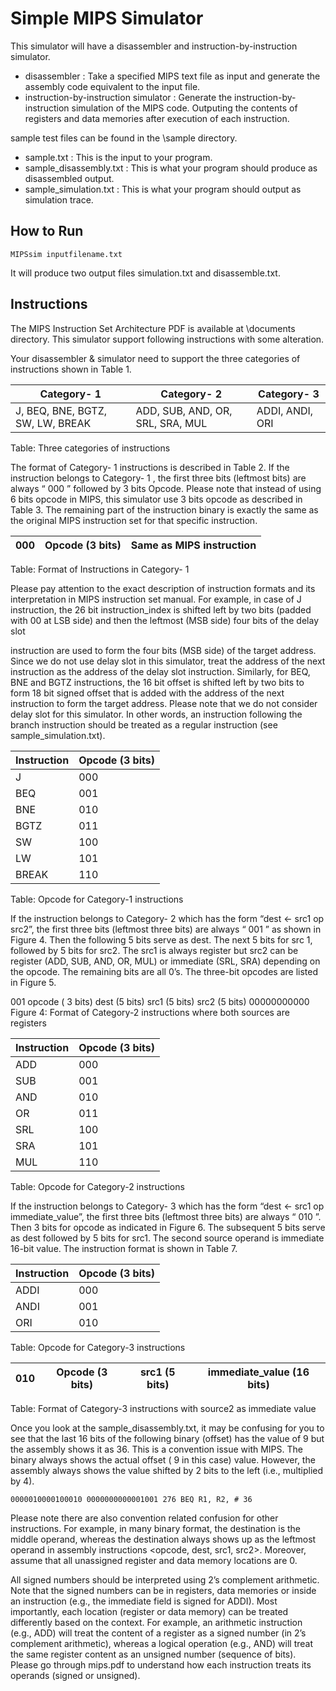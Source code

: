 # Simple MIPS Simulator 

This simulator will have a disassembler and instruction-by-instruction simulator. 

- disassembler : Take a specified MIPS text file as input and generate the assembly code equivalent to the input file.
- instruction-by-instruction simulator : Generate the instruction-by-instruction simulation of the MIPS code. Outputing the contents of registers and data memories after execution of each instruction.

sample test files can be found in the \sample directory.

- sample.txt : This is the input to your program.
- sample_disassembly.txt : This is what your program should produce as disassembled output.
- sample_simulation.txt : This is what your program should output as simulation trace.

## How to Run

```
MIPSsim inputfilename.txt
```

It will produce two output files simulation.txt and disassemble.txt.

## Instructions

The MIPS Instruction Set Architecture PDF is available at \documents directory.
This simulator support following instructions with some alteration.

Your disassembler & simulator need to support the three categories of instructions shown in Table 1.

| Category- 1                      	| Category- 2                      	| Category- 3     	|
|----------------------------------	|----------------------------------	|-----------------	|
| J, BEQ, BNE, BGTZ, SW, LW, BREAK 	| ADD, SUB, AND, OR, SRL, SRA, MUL 	| ADDI, ANDI, ORI 	|

Table: Three categories of instructions


The format of Category- 1 instructions is described in Table 2. If the instruction belongs to
Category- 1 , the first three bits (leftmost bits) are always “ 000 ” followed by 3 bits Opcode. Please note
that instead of using 6 bits opcode in MIPS, this simulator use 3 bits opcode as described in Table 3. The
remaining part of the instruction binary is exactly the same as the original MIPS instruction set for that
specific instruction.

| 000  	| Opcode (3 bits) 	| Same as MIPS instruction 	|
|------	|-----------------	|--------------------------	|

Table: Format of Instructions in Category- 1


Please pay attention to the exact description of instruction formats and its interpretation in MIPS
instruction set manual. For example, in case of J instruction, the 26 bit instruction_index is shifted left
by two bits (padded with 00 at LSB side) and then the leftmost (MSB side) four bits of the delay slot

instruction are used to form the four bits (MSB side) of the target address. Since we do not use delay
slot in this simulator, treat the address of the next instruction as the address of the delay slot instruction.
Similarly, for BEQ, BNE and BGTZ instructions, the 16 bit offset is shifted left by two bits to form 18
bit signed offset that is added with the address of the next instruction to form the target address. Please
note that we do not consider delay slot for this simulator. In other words, an instruction following the
branch instruction should be treated as a regular instruction (see sample_simulation.txt).


| Instruction 	| Opcode (3 bits) 	|
|-------------	|-----------------	|
| J           	| 000             	|
| BEQ         	| 001             	|
| BNE         	| 010             	|
| BGTZ        	| 011             	|
| SW          	| 100             	|
| LW          	| 101             	|
| BREAK       	| 110             	|

Table: Opcode for Category-1 instructions

If the instruction belongs to Category- 2 which has the form “dest ← src1 op src2”, the first three bits
(leftmost three bits) are always “ 001 ” as shown in Figure 4. Then the following 5 bits serve as dest.
The next 5 bits for src 1, followed by 5 bits for src2. The src1 is always register but src2 can be register
(ADD, SUB, AND, OR, MUL) or immediate (SRL, SRA) depending on the opcode. The remaining
bits are all 0’s. The three-bit opcodes are listed in Figure 5.

001 opcode ( 3 bits) dest (5 bits) src1 (5 bits) src2 (5 bits) 00000000000
Figure 4: Format of Category-2 instructions where both sources are registers

| Instruction 	| Opcode (3 bits) 	|
|-------------	|-----------------	|
| ADD         	| 000             	|
| SUB         	| 001             	|
| AND         	| 010             	|
| OR          	| 011             	|
| SRL         	| 100             	|
| SRA         	| 101             	|
| MUL         	| 110             	|

Table: Opcode for Category-2 instructions

If the instruction belongs to Category- 3 which has the form “dest ← src1 op immediate_value”, the
first three bits (leftmost three bits) are always “ 010 ”. Then 3 bits for opcode as indicated in Figure 6.
The subsequent 5 bits serve as dest followed by 5 bits for src1. The second source operand is
immediate 16-bit value. The instruction format is shown in Table 7.


| Instruction 	| Opcode (3 bits) 	|
|-------------	|-----------------	|
| ADDI        	| 000             	|
| ANDI        	| 001             	|
| ORI         	| 010             	|

Table: Opcode for Category-3 instructions

| 010 	| Opcode (3 bits) 	| src1 (5 bits) 	| immediate_value (16 bits) 	|
|-----	|-----------------	|---------------	|---------------------------	|

Table: Format of Category-3 instructions with source2 as immediate value

Once you look at the sample_disassembly.txt, it may be confusing for you to
see that the last 16 bits of the following binary (offset) has the value of 9 but the assembly shows it as
36. This is a convention issue with MIPS. The binary always shows the actual offset ( 9 in this case)
value. However, the assembly always shows the value shifted by 2 bits to the left (i.e., multiplied by 4).

```
0000010000100010 0000000000001001 276 BEQ R1, R2, # 36
```

Please note there are also convention related confusion for other instructions. For example, in many
binary format, the destination is the middle operand, whereas the destination always shows up as the
leftmost operand in assembly instructions <opcode, dest, src1, src2>. Moreover, assume that all
unassigned register and data memory locations are 0.

All signed numbers should be interpreted using 2’s complement arithmetic. Note that the signed
numbers can be in registers, data memories or inside an instruction (e.g., the immediate field is signed
for ADDI). Most importantly, each location (register or data memory) can be treated differently based
on the context. For example, an arithmetic instruction (e.g., ADD) will treat the content of a register as
a signed number (in 2’s complement arithmetic), whereas a logical operation (e.g., AND) will treat the
same register content as an unsigned number (sequence of bits). Please go through mips.pdf to
understand how each instruction treats its operands (signed or unsigned).


